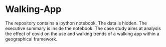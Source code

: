 # Walking-App
The repository contains a ipython notebook. The data is hidden. The executive summary is inside the notebook.
The case study aims at analysis the effect of covid on the use and walking trends of a walking app within a geographical framework.
